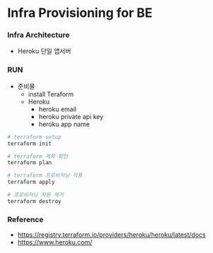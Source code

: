 # Infra Provisioning for BE

### Infra Architecture

- Heroku 단일 앱서버

### RUN

- 준비물
  - install Teraform
  - Heroku
    - heroku email
    - heroku private api key
    - heroku app name

```bash
# terraform setup
terraform init

# terraform 계획 확인
terraform plan

# terraform 프로비저닝 적용
terraform apply

# 프로비저닝 자원 제거
terraform destroy
```

### Reference

- https://registry.terraform.io/providers/heroku/heroku/latest/docs
- https://www.heroku.com/
